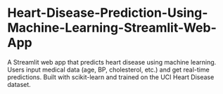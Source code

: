 # Heart-Disease-Prediction-Using-Machine-Learning-Streamlit-Web-App
A Streamlit web app that predicts heart disease using machine learning. Users input medical data (age, BP, cholesterol, etc.) and get real-time predictions. Built with scikit-learn and trained on the UCI Heart Disease dataset.
